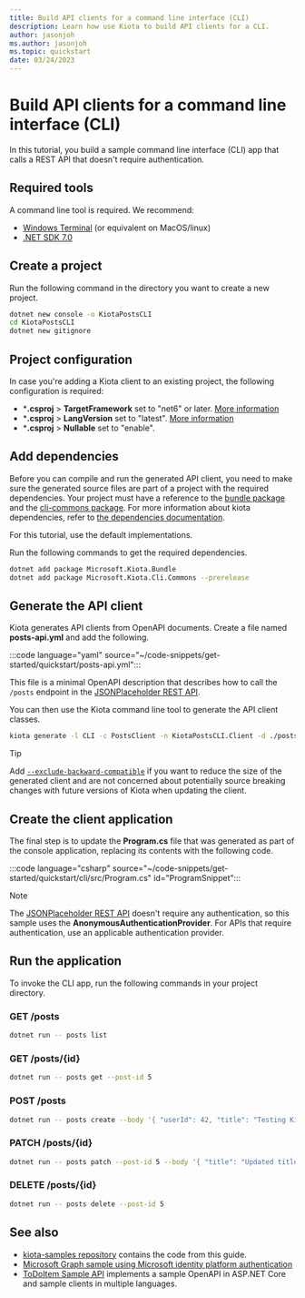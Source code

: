 ```yaml
---
title: Build API clients for a command line interface (CLI)
description: Learn how use Kiota to build API clients for a CLI.
author: jasonjoh
ms.author: jasonjoh
ms.topic: quickstart
date: 03/24/2023
---
```


# Build API clients for a command line interface (CLI)

In this tutorial, you build a sample command line interface (CLI) app that calls a REST API that doesn't require authentication.

## Required tools

A command line tool is required. We recommend:

- [Windows Terminal](https://apps.microsoft.com/store/detail/windows-terminal/9N0DX20HK701?hl=en-us&gl=us) (or equivalent on MacOS/linux)
- [.NET SDK 7.0](https://get.dot.net/7)

## Create a project

Run the following command in the directory you want to create a new project.

```bash
dotnet new console -o KiotaPostsCLI
cd KiotaPostsCLI
dotnet new gitignore
```

## Project configuration

In case you're adding a Kiota client to an existing project, the following configuration is required:

- ***.csproj** > **TargetFramework** set to "net6" or later. [More information](/dotnet/standard/frameworks)
- ***.csproj** > **LangVersion** set to "latest". [More information](/dotnet/csharp/language-reference/configure-language-version#c-language-version-reference)
- ***.csproj** > **Nullable** set to "enable".

## Add dependencies

Before you can compile and run the generated API client, you need to make sure the generated source files are part of a project with the required dependencies. Your project must have a reference to the [bundle package](https://github.com/microsoft/kiota-dotnet) and the [cli-commons package](https://github.com/microsoft/kiota-cli-commons). For more information about kiota dependencies, refer to [the dependencies documentation](../dependencies.md).

For this tutorial, use the default implementations.

Run the following commands to get the required dependencies.

```bash
dotnet add package Microsoft.Kiota.Bundle
dotnet add package Microsoft.Kiota.Cli.Commons --prerelease
```

## Generate the API client

Kiota generates API clients from OpenAPI documents. Create a file named **posts-api.yml** and add the following.

:::code language="yaml" source="~/code-snippets/get-started/quickstart/posts-api.yml":::

This file is a minimal OpenAPI description that describes how to call the `/posts` endpoint in the [JSONPlaceholder REST API](https://jsonplaceholder.typicode.com/).

You can then use the Kiota command line tool to generate the API client classes.

```bash
kiota generate -l CLI -c PostsClient -n KiotaPostsCLI.Client -d ./posts-api.yml -o ./src/Client
```

> [!TIP]
> Add [`--exclude-backward-compatible`](../using.md#--exclude-backward-compatible---ebc)
> if you want to reduce the size of the generated client and are not concerned about
> potentially source breaking changes with future versions of Kiota when updating the client.

## Create the client application

The final step is to update the **Program.cs** file that was generated as part of the console application, replacing its contents with the following code.

:::code language="csharp" source="~/code-snippets/get-started/quickstart/cli/src/Program.cs" id="ProgramSnippet":::

> [!NOTE]
> The [JSONPlaceholder REST API](https://jsonplaceholder.typicode.com/) doesn't require any authentication, so this sample uses the **AnonymousAuthenticationProvider**. For APIs that require authentication, use an applicable authentication provider.

## Run the application

To invoke the CLI app, run the following commands in your project directory.

### GET /posts

```bash
dotnet run -- posts list
```

### GET /posts/{id}

```bash
dotnet run -- posts get --post-id 5
```

### POST /posts

```bash
dotnet run -- posts create --body '{ "userId": 42, "title": "Testing Kiota-generated API client", "body": "Hello world!" }'
```

### PATCH /posts/{id}

```bash
dotnet run -- posts patch --post-id 5 --body '{ "title": "Updated title" }'
```

### DELETE /posts/{id}

```bash
dotnet run -- posts delete --post-id 5
```

## See also

- [kiota-samples repository](https://github.com/microsoft/kiota-samples/tree/main/get-started/quickstart/cli) contains the code from this guide.
- [Microsoft Graph sample using Microsoft identity platform authentication](https://github.com/microsoft/kiota-samples/tree/main/get-started/azure-auth/cli)
- [ToDoItem Sample API](https://github.com/microsoft/kiota-samples/tree/main/sample-api) implements a sample OpenAPI in ASP.NET Core and sample clients in multiple languages.
